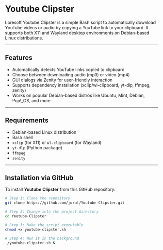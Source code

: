 # Youtube Clipster

Loresoft Youtube Clipster is a simple Bash script to automatically download YouTube videos or audio by copying a YouTube link to your clipboard. It supports both X11 and Wayland desktop environments on Debian-based Linux distributions.

---

## Features

- Automatically detects YouTube links copied to clipboard
- Choose between downloading audio (mp3) or video (mp4)
- GUI dialogs via Zenity for user-friendly interaction
- Supports dependency installation (xclip/wl-clipboard, yt-dlp, ffmpeg, zenity)
- Works on popular Debian-based distros like Ubuntu, Mint, Debian, Pop!_OS, and more

---

## Requirements

- Debian-based Linux distribution
- Bash shell
- `xclip` (for X11) or `wl-clipboard` (for Wayland)
- `yt-dlp` (Python package)
- `ffmpeg`
- `zenity`

---

## Installation via GitHub

To install **Youtube Clipster** from this GitHub repository:

```bash
# Step 1: Clone the repository
git clone https://github.com/joruf/Youtube-Clipster.git

# Step 2: Change into the project directory
cd Youtube-Clipster

# Step 3: Make the script executable
chmod +x youtube-clipster.sh

# Step 4: Run it in the background
./youtube-clipster.sh &
